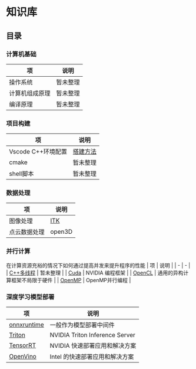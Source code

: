 # 知识库

## 目录


### 计算机基础
| 项                 | 说明  |
| - | - |
| 操作系统 | 暂未整理 |
| 计算机组成原理 | 暂未整理 |
| 编译原理 | 暂未整理 | 


### 项目构建
| 项                 | 说明  |
| - | - |
| Vscode C++环境配置| [搭建方法](https://zhuanlan.zhihu.com/p/87864677) |
| cmake| 暂未整理 |
| shell脚本| 暂未整理 |

### 数据处理
| 项                 | 说明  |
| - | - |
| 图像处理 | [ITK](./ip/itk/README.md) |
| 点云数据处理 | open3D |

### 并行计算

在计算资源充裕的情况下如何通过提高并发来提升程序的性能
| 项                 | 说明  |
| - | - |
| [C++多线程]() | 暂未整理 |
| [Cuda](./mp/CUDA/README.md) | NVIDIA 编程框架 |
| [OpenCL](./mp/OpenMP/README.md) | 通用的异构计算框架不局限于硬件 |
| [OpenMP](./mp/OpenMP/README.md) | OpenMP并行编程 |


### 深度学习模型部署
| 项                 | 说明  |
| - | - |
| [onnxruntime](./deep/Onnxruntime/README.md) | 一般作为模型部署中间件 |
| [Triton](./deep/Triton/README.md) | NVIDIA Triton Inference Server |
| [TensorRT](./deep/TensorRT/README.md) | NVIDIA 快速部署应用和解决方案 |
| [OpenVino](./deep/OpenVino/README.md) | Intel 的快速部署应用和解决方案 |
 

